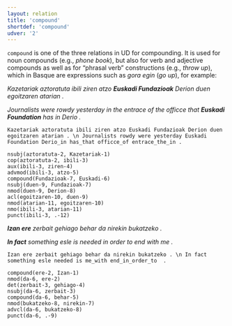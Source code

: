 ```yaml
---
layout: relation
title: 'compound'
shortdef: 'compound'
udver: '2'
---
```


`compound` is one of the three relations in UD for compounding. It is used for noun compounds (e.g., *phone book*), but also for verb and adjective compounds as well as for “phrasal verb” constructions (e.g., *throw up*), which in Basque are expressions such as *gora egin* (*go up*), for example:

*Kazetariak aztoratuta ibili ziren atzo **Euskadi Fundazioak** Derion duen egoitzaren atarian .*

*Journalists were rowdy yesterday in the entrace of the officce that **Euskadi Foundation** has in Derio .*

~~~ sdparse
Kazetariak aztoratuta ibili ziren atzo Euskadi Fundazioak Derion duen egoitzaren atarian . \n Journalists rowdy were yesterday Euskadi Foundation Derio_in has_that officce_of entrace_the_in .

nsubj(aztoratuta-2, Kazetariak-1)
cop(aztoratuta-2, ibili-3)
aux(ibili-3, ziren-4)
advmod(ibili-3, atzo-5)
compound(Fundazioak-7, Euskadi-6)
nsubj(duen-9, Fundazioak-7)
nmod(duen-9, Derion-8)
acl(egoitzaren-10, duen-9)
nmod(atarian-11, egoitzaren-10)
nmo(ibili-3, atarian-11)
punct(ibili-3, .-12)
~~~

***Izan ere** zerbait gehiago behar da nirekin bukatzeko .*

***In fact** something esle is needed in order to end with me .*

~~~ sdparse
Izan ere zerbait gehiago behar da nirekin bukatzeko . \n In fact something esle needed is me_with end_in_order_to  .

compound(ere-2, Izan-1)
nmod(da-6, ere-2)
det(zerbait-3, gehiago-4)
nsubj(da-6, zerbait-3)
compound(da-6, behar-5)
nmod(bukatzeko-8, nirekin-7)
advcl(da-6, bukatzeko-8)
punct(da-6, .-9)
~~~
<!-- Interlanguage links updated Po lis 14 15:35:15 CET 2022 -->
